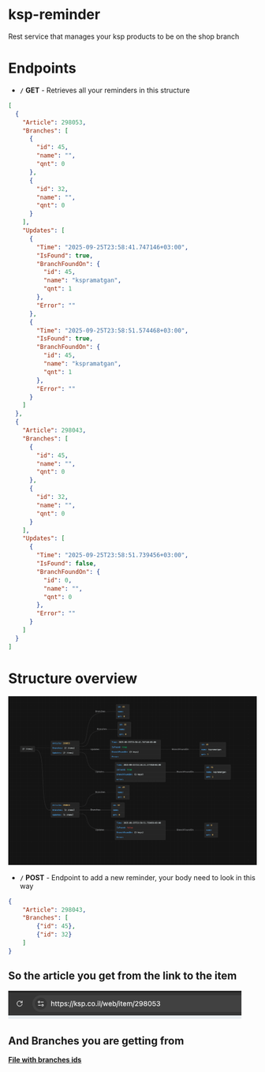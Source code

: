 # ksp-reminder
Rest service that manages your ksp products to be on the shop branch

# Endpoints 

- **`/`** **GET** - Retrieves all your reminders in this structure 
```json
[
  {
    "Article": 298053,
    "Branches": [
      {
        "id": 45,
        "name": "",
        "qnt": 0
      },
      {
        "id": 32,
        "name": "",
        "qnt": 0
      }
    ],
    "Updates": [
      {
        "Time": "2025-09-25T23:58:41.747146+03:00",
        "IsFound": true,
        "BranchFoundOn": {
          "id": 45,
          "name": "kspramatgan",
          "qnt": 1
        },
        "Error": ""
      },
      {
        "Time": "2025-09-25T23:58:51.574468+03:00",
        "IsFound": true,
        "BranchFoundOn": {
          "id": 45,
          "name": "kspramatgan",
          "qnt": 1
        },
        "Error": ""
      }
    ]
  },
  {
    "Article": 298043,
    "Branches": [
      {
        "id": 45,
        "name": "",
        "qnt": 0
      },
      {
        "id": 32,
        "name": "",
        "qnt": 0
      }
    ],
    "Updates": [
      {
        "Time": "2025-09-25T23:58:51.739456+03:00",
        "IsFound": false,
        "BranchFoundOn": {
          "id": 0,
          "name": "",
          "qnt": 0
        },
        "Error": ""
      }
    ]
  }
]
```
# Structure overview
![alt text](docs/get_reminder_api_response_structure.png)

- **`/`** **POST** - Endpoint to add a new reminder, your body need to look in this way

```json
{
    "Article": 298043,
    "Branches": [
        {"id": 45},
        {"id": 32}
    ]
}
```

## So the article you get from the link to the item
 ![alt text](docs/article-from-link.png)
## And Branches you are getting from 
**[File with branches ids](docs/branches.json)**
